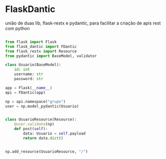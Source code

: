 # FlaskDantic
união de duas lib, flask-restx e pydantic, para facilitar a criação de apis rest com python

```python

from flask import Flask
from flask_dantic import FDantic
from flask_restx import Resource
from pydantic import BaseModel, validator

class Usuario(BaseModel):
    id: int
    username: str
    password: str

app = Flask(__name__)
api = FDantic(app)

np = api.namespace("grupo")
user = np.model_pydantic(Usuario)


class UsuarioResource(Resource):
    @user.validate(np)
    def post(self):
        data: Usuario = self.payload
        return data.dict()


np.add_resource(UsuarioResource, "/")
````